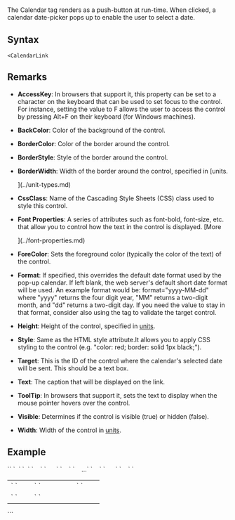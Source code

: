 # <CalendarLink>

<a name="top"></a>



The Calendar tag renders as a push-button at run-time. When clicked, a calendar date-picker pops up to enable the user to select a date.

<a name="syntax"></a>

## Syntax

    <CalendarLink

## Remarks

<a name="remarks"></a>

*   **AccessKey**: In browsers that support it, this property can be set to a character on the keyboard that can be used to set focus to the control. For instance, setting the value to F allows the user to access the control by pressing Alt+F on their keyboard (for Windows machines).  

*   **BackColor**: Color of the background of the control.  

*   **BorderColor**: Color of the border around the control.  

*   **BorderStyle**: Style of the border around the control.  

*   **BorderWidth**: Width of the border around the control, specified in [units.  

    ](../unit-types.md)
*   **CssClass**: Name of the Cascading Style Sheets (CSS) class used to style this control.  

*   **Font Properties**: A series of attributes such as font-bold, font-size, etc. that allow you to control how the text in the control is displayed. [More  

    ](../font-properties.md)
*   **ForeColor**: Sets the foreground color (typically the color of the text) of the control.  

*   **Format**: If specified, this overrides the default date format used by the pop-up calendar. If left blank, the web server's default short date format will be used. An example format would be: format="yyyy-MM-dd" where "yyyy" returns the four digit year, "MM" returns a two-digit month, and "dd" returns a two-digit day. If you need the value to stay in that format, consider also using the <validate type="regex"> tag to validate the target control.  

*   **Height**: Height of the control, specified in [units](../unit-types.md).  

*   **Style**: Same as the HTML style attribute.It allows you to apply CSS styling to the control (e.g. "color: red; border: solid 1px black;").  

*   **Target**: This is the ID of the control where the calendar's selected date will be sent. This should be a text box.  

*   **Text**: The caption that will be displayed on the link.  

*   **ToolTip**: In browsers that support it, sets the text to display when the mouse pointer hovers over the control.  

*   **Visible**: Determines if the control is visible (true) or hidden (false).  

*   **Width**: Width of the control in [units](../unit-types.md).

<a name="example"></a>

## Example

<div>`<AddForm>`  
`  <SubmitCommand CommandText="INSERT INTO Users(FirstName, LastName) VALUES(@FirstName, @LastName)" />`  
`  <table>`  
`    <tr>`  
`      <td>`  
`         <Label For="txtEventDate" Text="Event Date" />`  
`         <TextBox Id="txtEventDate" DataField="EvtDate" DataType="datetime" />  
         <CalendarLink Text="Select Date" Target="txtEventDate" Format="yyyy-MM-dd" />`  
`       </td>`  
`    </tr>`  
`    ...`  
`    <tr>`  
`      <td colspan="2">`  
`        <AddButton Text="Add"/> <CancelButton Text="Cancel"/>`  
`      </td>`  
`    </tr>`  
`  </table>  
``</AddForm>`</div>


